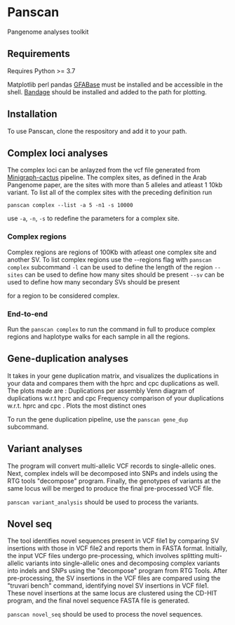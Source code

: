 
# Panscan
Pangenome analyses toolkit

## Requirements
Requires Python >= 3.7

Matplotlib
perl
pandas
[GFABase](https://github.com/mlin/gfabase) must be installed and be accessible in the shell.
[Bandage](https://github.com/rrwick/Bandage) should be installed and added to the path for plotting.

## Installation
To use Panscan, clone the respository and add it to your path.

## Complex loci analyses 
The complex loci can be anlayzed from the vcf file generated from [Minigraph-cactus](https://github.com/ComparativeGenomicsToolkit/cactus/blob/master/doc/pangenome.md) pipeline. 
The complex sites, as defined in the Arab Pangenome paper, are the sites with more than 5 alleles and atleast 1 10kb variant. To list all of the complex sites with the preceding definition run
```
panscan complex --list -a 5 -n1 -s 10000
```

use ```-a```, ```-n```, ```-s``` to redefine the parameters for a complex site. 

### Complex regions
Complex regions are regions of 100Kb with atleast one complex site and another SV. To list complex regions use the --regions flag with
```panscan complex``` subcommand
```-l``` can be used to define the length of the region
```--sites``` can be used to define how many sites should be present
```--sv``` can be used to define how many secondary SVs should be present

for a region to be considered complex.

### End-to-end
Run the ```panscan complex``` to run the command in full to produce complex regions and haplotype walks for each sample in all the regions. 

## Gene-duplication analyses


It takes in your gene duplication matrix, and visualizes the duplications in your data and compares them with the hprc and cpc duplications as well. The plots made are :
Duplications per assembly
Venn diagram of duplications w.r.t hprc and cpc
Frequency comparison of your duplications w.r.t. hprc and cpc . Plots the most distinct ones

To run the gene duplication pipeline, use the ```panscan gene_dup``` subcommand.

## Variant analyses

The program will convert multi-allelic VCF records to single-allelic ones. Next, complex indels will be decomposed into SNPs and indels using the RTG tools "decompose" program. Finally, the genotypes of variants at the same locus will be merged to produce the final pre-processed VCF file.

```panscan variant_analysis``` should be used to process the variants.

## Novel seq
The tool identifies novel sequences present in VCF file1 by comparing SV insertions with those in VCF file2 and reports them in FASTA format. Initially, the input VCF files undergo pre-processing, which involves splitting multi-allelic variants into single-allelic ones and decomposing complex variants into indels and SNPs using the "decompose" program from RTG Tools. After pre-processing, the SV insertions in the VCF files are compared using the "truvari bench" command, identifying novel SV insertions in VCF file1. These novel insertions at the same locus are clustered using the CD-HIT program, and the final novel sequence FASTA file is generated.

```panscan novel_seq``` should be used to process the novel sequences.
